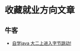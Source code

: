 # 收藏就业方向文章

## 牛客
- [自学java 大二上进入字节跳动!](https://web.archive.org/web/20231221103407/https://www.nowcoder.com/discuss/562068007959191552)

